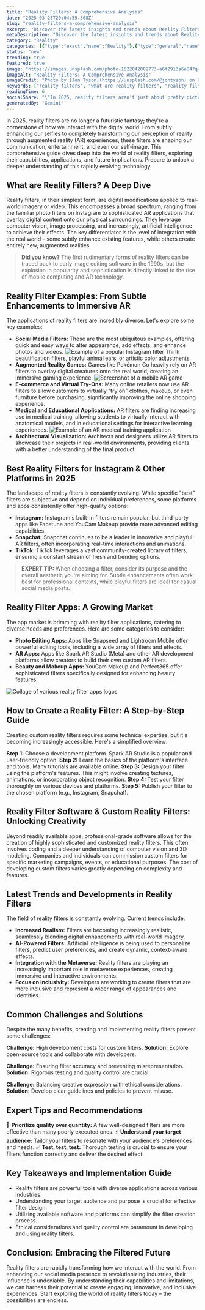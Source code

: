 ```yaml
---
title: "Reality Filters: A Comprehensive Analysis"
date: "2025-03-23T20:04:55.308Z"
slug: "reality-filters-a-comprehensive-analysis"
excerpt: "Discover the latest insights and trends about Reality Filters. This comprehensive guide covers everything you need to know about Reality Filters in 2025."
metaDescription: "Discover the latest insights and trends about Reality Filters. This comprehensive guide covers everything you need to know about Reality Filters in 2025."
category: "Reality"
categories: [{"type":"exact","name":"Reality"},{"type":"general","name":"Cognitive Science"},{"type":"medium","name":"Perception Studies"},{"type":"specific","name":"Sensory Augmentation"},{"type":"niche","name":"Haptic Feedback"}]
status: "new"
trending: true
featured: true
image: "https://images.unsplash.com/photo-1622042002773-a6f2913a6e84?q=85&w=1200&fit=max&fm=webp&auto=compress"
imageAlt: "Reality Filters: A Comprehensive Analysis"
imageCredit: "Photo by [Jon Tyson](https://unsplash.com/@jontyson) on Unsplash"
keywords: ["reality filters", "what are reality filters", "reality filter examples", "best reality filters for Instagram", "reality filter apps", "how to create a reality filter", "reality filter software", "buy reality filters", "augmented reality filters", "custom reality filters"]
readingTime: 6
socialShare: "\"In 2025, reality filters aren't just about pretty pictures; they're reshaping how we perceive reality itself, blurring the lines between the digital and physical worlds.\""
generatedBy: "Gemini"
---
```




In 2025, reality filters are no longer a futuristic fantasy; they're a cornerstone of how we interact with the digital world.  From subtly enhancing our selfies to completely transforming our perception of reality through augmented reality (AR) experiences, these filters are shaping our communication, entertainment, and even our self-image. This comprehensive guide dives deep into the world of reality filters, exploring their capabilities, applications, and future implications.  Prepare to unlock a deeper understanding of this rapidly evolving technology.

## What are Reality Filters?  A Deep Dive

Reality filters, in their simplest form, are digital modifications applied to real-world imagery or video. This encompasses a broad spectrum, ranging from the familiar photo filters on Instagram to sophisticated AR applications that overlay digital content onto our physical surroundings.  They leverage computer vision, image processing, and increasingly, artificial intelligence to achieve their effects.  The key differentiator is the level of integration with the real world – some subtly enhance existing features, while others create entirely new, augmented realities.

> **Did you know?** The first rudimentary forms of reality filters can be traced back to early image editing software in the 1990s, but the explosion in popularity and sophistication is directly linked to the rise of mobile computing and AR technology.

## Reality Filter Examples: From Subtle Enhancements to Immersive AR

The applications of reality filters are incredibly diverse. Let's explore some key examples:

* **Social Media Filters:**  These are the most ubiquitous examples, offering quick and easy ways to alter appearance, add effects, and enhance photos and videos.  ![Example of a popular Instagram filter](https://images.unsplash.com/photo-1622042002773-a6f2913a6e84?q=85&w=1200&fit=max&fm=webp&auto=compress)  Think beautification filters, playful animal ears, or artistic color adjustments.
* **Augmented Reality Games:** Games like Pokémon Go heavily rely on AR filters to overlay digital creatures onto the real world, creating an immersive gaming experience. ![Screenshot of a mobile AR game](https://images.unsplash.com/photo-1605647540924-852290f6b0d5?q=85&w=1200&fit=max&fm=webp&auto=compress)
* **E-commerce and Virtual Try-Ons:**  Many online retailers now use AR filters to allow customers to virtually "try on" clothes, makeup, or even furniture before purchasing, significantly improving the online shopping experience.
* **Medical and Educational Applications:**  AR filters are finding increasing use in medical training, allowing students to virtually interact with anatomical models, and in educational settings for interactive learning experiences. ![Example of an AR medical training application](https://images.unsplash.com/photo-1549036615-8494fa1ae61c?q=85&w=1200&fit=max&fm=webp&auto=compress)
* **Architectural Visualization:** Architects and designers utilize AR filters to showcase their projects in real-world environments, providing clients with a better understanding of the final product.

## Best Reality Filters for Instagram & Other Platforms in 2025

The landscape of reality filters is constantly evolving.  While specific "best" filters are subjective and depend on individual preferences, some platforms and apps consistently offer high-quality options:

* **Instagram:** Instagram's built-in filters remain popular, but third-party apps like Facetune and YouCam Makeup provide more advanced editing capabilities.
* **Snapchat:** Snapchat continues to be a leader in innovative and playful AR filters, often incorporating real-time interactions and animations.
* **TikTok:** TikTok leverages a vast community-created library of filters, ensuring a constant stream of fresh and trending options.

> **EXPERT TIP:**  When choosing a filter, consider its purpose and the overall aesthetic you're aiming for.  Subtle enhancements often work best for professional contexts, while playful filters are ideal for casual social media posts.

## Reality Filter Apps: A Growing Market

The app market is brimming with reality filter applications, catering to diverse needs and preferences.  Here are some categories to consider:

* **Photo Editing Apps:** Apps like Snapseed and Lightroom Mobile offer powerful editing tools, including a wide array of filters and effects.
* **AR Apps:**  Apps like  Spark AR Studio (Meta) and other AR development platforms allow creators to build their own custom AR filters.
* **Beauty and Makeup Apps:** YouCam Makeup and Perfect365 offer sophisticated filters specifically designed for enhancing beauty features.

![Collage of various reality filter apps logos](https://images.unsplash.com/photo-1514499007249-cd680c1d1060?q=85&w=1200&fit=max&fm=webp&auto=compress)

## How to Create a Reality Filter: A Step-by-Step Guide

Creating custom reality filters requires some technical expertise, but it's becoming increasingly accessible.  Here's a simplified overview:

**Step 1:** Choose a development platform.  Spark AR Studio is a popular and user-friendly option.
**Step 2:** Learn the basics of the platform's interface and tools.  Many tutorials are available online.
**Step 3:** Design your filter using the platform's features. This might involve creating textures, animations, or incorporating object recognition.
**Step 4:** Test your filter thoroughly on various devices and platforms.
**Step 5:** Publish your filter to the chosen platform (e.g., Instagram, Snapchat).

## Reality Filter Software &  Custom Reality Filters:  Unlocking Creativity

Beyond readily available apps,  professional-grade software allows for the creation of highly sophisticated and customized reality filters.  This often involves coding and a deeper understanding of computer vision and 3D modeling.  Companies and individuals can commission custom filters for specific marketing campaigns, events, or educational purposes.  The cost of developing custom filters varies greatly depending on complexity and features.

## Latest Trends and Developments in Reality Filters

The field of reality filters is constantly evolving.  Current trends include:

* **Increased Realism:**  Filters are becoming increasingly realistic, seamlessly blending digital enhancements with real-world imagery.
* **AI-Powered Filters:**  Artificial intelligence is being used to personalize filters, predict user preferences, and create dynamic, context-aware effects.
* **Integration with the Metaverse:** Reality filters are playing an increasingly important role in metaverse experiences, creating immersive and interactive environments.
* **Focus on Inclusivity:**  Developers are working to create filters that are more inclusive and represent a wider range of appearances and identities.

## Common Challenges and Solutions

Despite the many benefits, creating and implementing reality filters present some challenges:

**Challenge:** High development costs for custom filters.
**Solution:**  Explore open-source tools and collaborate with developers.

**Challenge:** Ensuring filter accuracy and preventing misrepresentation.
**Solution:**  Rigorous testing and quality control are crucial.

**Challenge:**  Balancing creative expression with ethical considerations.
**Solution:**  Develop clear guidelines and policies to prevent misuse.

## Expert Tips and Recommendations

🔑 **Prioritize quality over quantity:** A few well-designed filters are more effective than many poorly executed ones.
⚡ **Understand your target audience:** Tailor your filters to resonate with your audience's preferences and needs.
✅ **Test, test, test:** Thorough testing is crucial to ensure your filters function correctly and deliver the desired effect.

## Key Takeaways and Implementation Guide

* Reality filters are powerful tools with diverse applications across various industries.
* Understanding your target audience and purpose is crucial for effective filter design.
* Utilizing available software and platforms can simplify the filter creation process.
* Ethical considerations and quality control are paramount in developing and using reality filters.

## Conclusion: Embracing the Filtered Future

Reality filters are rapidly transforming how we interact with the world.  From enhancing our social media presence to revolutionizing industries, their influence is undeniable.  By understanding their capabilities and limitations, we can harness their potential to create engaging, innovative, and inclusive experiences.  Start exploring the world of reality filters today – the possibilities are endless.

